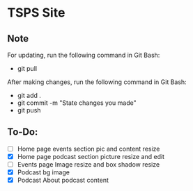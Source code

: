 # TSPS Site

## Note
For updating, run the following command in Git Bash:
- git pull

After making changes, run the following command in Git Bash:
- git add .
- git commit -m "State changes you made"
- git push

## To-Do:
- [ ] Home page events section pic and content resize
- [x] Home page podcast section picture resize and edit
- [ ] Events page Image resize and box shadow resize
- [x] Podcast bg image
- [x] Podcast About podcast content
